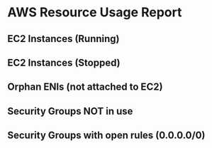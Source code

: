 # AWS Resource Usage Report

## EC2 Instances (Running)

## EC2 Instances (Stopped)

## Orphan ENIs (not attached to EC2)

## Security Groups NOT in use

## Security Groups with open rules (0.0.0.0/0)
